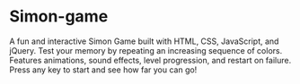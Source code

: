 # Simon-game
A fun and interactive Simon Game built with HTML, CSS, JavaScript, and jQuery. Test your memory by repeating an increasing sequence of colors. Features animations, sound effects, level progression, and restart on failure. Press any key to start and see how far you can go! 
